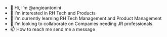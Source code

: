 - 👋 Hi, I’m @angieantonini
- 👀 I’m interested in RH Tech and Products
- 🌱 I’m currently learning RH Tech Management and Product Management
- 💞️ I’m looking to collaborate on Companies needing JR professionals
- 📫 How to reach me send me a message

<!---
angieantonini/angieantonini is a ✨ special ✨ repository because its `README.md` (this file) appears on your GitHub profile.
You can click the Preview link to take a look at your changes.
--->
